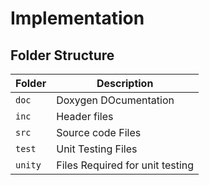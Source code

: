 # Implementation

## Folder Structure
Folder        | Description
--------------| ----------------------------------------------
`doc`         | Doxygen DOcumentation
`inc`         | Header files
`src`         | Source code Files
`test`        | Unit Testing Files
`unity`       | Files Required for unit testing
